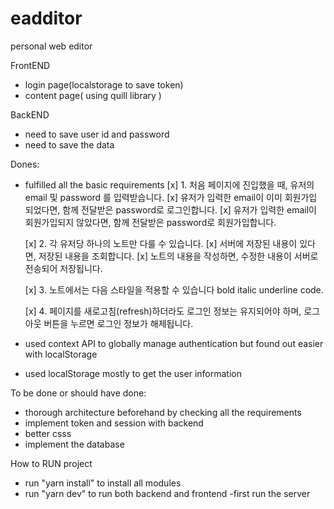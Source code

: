 # eadditor

personal web editor

FrontEND
- login page(localstorage to save token)
- content page( using quill library )

BackEND
- need to save user id and password
- need to save the data

Dones:
- fulfilled all the basic requirements
    [x] 1. 처음 페이지에 진입했을 때, 유저의 email 및 password 를 입력받습니다.
    [x] 유저가 입력한 email이 이미 회원가입 되었다면, 함께 전달받은 password로 로그인합니다.
    [x] 유저가 입력한 email이 회원가입되지 않았다면, 함께 전달받은 password로 회원가입합니다.

    [x] 2. 각 유저당 하나의 노트만 다룰 수 있습니다.
    [x] 서버에 저장된 내용이 있다면, 저장된 내용을 조회합니다.
    [x] 노트의 내용을 작성하면, 수정한 내용이 서버로 전송되어 저장됩니다.

    [x] 3. 노트에서는 다음 스타일을 적용할 수 있습니다 bold italic underline code.

    [x] 4. 페이지를 새로고침(refresh)하더라도 로그인 정보는 유지되어야 하며, 로그아웃 버튼을 누르면 로그인 정보가 해제됩니다.

- used context API to globally manage authentication but found out easier with localStorage
- used localStorage mostly to get the user information

To be done or should have done:
- thorough architecture beforehand by checking all the requirements
- implement token and session with backend
- better csss
- implement the database


How to RUN project
- run "yarn install" to install all modules
- run "yarn dev" to run both backend and frontend
-first run the server
